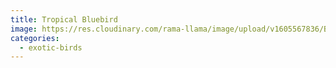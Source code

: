 ```yaml
---
title: Tropical Bluebird
image: https://res.cloudinary.com/rama-llama/image/upload/v1605567836/Beautiful_Blue_Bird_xxqfc5.jpg
categories:
  - exotic-birds
---
```

